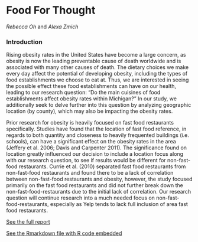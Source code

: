 # Food For Thought

*Rebecca Oh* and *Alexa Zmich*

### Introduction

Rising obesity rates in the United States have become a large concern, as obesity is now the leading preventable cause of death worldwide and is associated with many other causes of death. The dietary choices we make every day affect the potential of developing obesity, including the types of food establishments we choose to eat at. Thus, we are interested in seeing the possible effect these food establishments can have on our health, leading to our research question: “Do the main cuisines of food establishments affect obesity rates within Michigan?” In our study, we additionally seek to delve further into this question by analyzing geographic location (by county), which may also be impacting the obesity rates.

Prior research for obesity is heavily focused on fast food restaurants specifically. Studies have found that the location of fast food reference, in regards to both quantity and closeness to heavily frequented buildings (i.e. schools), can have a significant effect on the obesity rates in the area (Jeffery et al. 2006; Davis and Carpenter 2011). The significance found on location greatly influenced our decision to include a location focus along with our research question, to see if results would be different for non-fast-food restaurants. Currie et al. (2010) separated fast food restaurants from non-fast-food restaurants and found there to be a lack of correlation between non-fast-food restaurants and obesity, however, the study focused primarily on the fast food restaurants and did not further break down the non-fast-food-restaurants due to the initial lack of correlation. Our research question will continue research into a much needed focus on non-fast-food-restaurants, especially as Yelp tends to lack full inclusion of area fast food restaurants.

[See the full report](Oh_Zmich_727_Term_Project.pdf)

[See the Rmarkdown file with R code embedded](https://github.com/daraeoh/survmeth727/blob/master/Term%20Project.Rmd)
